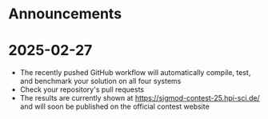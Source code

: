 # Announcements

# 2025-02-27
  - The recently pushed GitHub workflow will automatically compile, test, and benchmark your solution on all four systems
  - Check your repository's pull requests
  - The results are currently shown at https://sigmod-contest-25.hpi-sci.de/ and will soon be published on the official contest website
